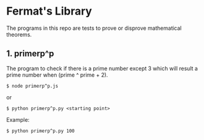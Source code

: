# Fermat's Library
The programs in this repo are tests to prove or disprove mathematical theorems.

## 1. primerp^p
The program to check if there is a prime number except 3 which will result a prime number when (prime ^ prime + 2).

    $ node primerp^p.js
    
  or
    
    $ python primerp^p.py <starting point>
    
  Example:
   
    $ python primerp^p.py 100
    


  

